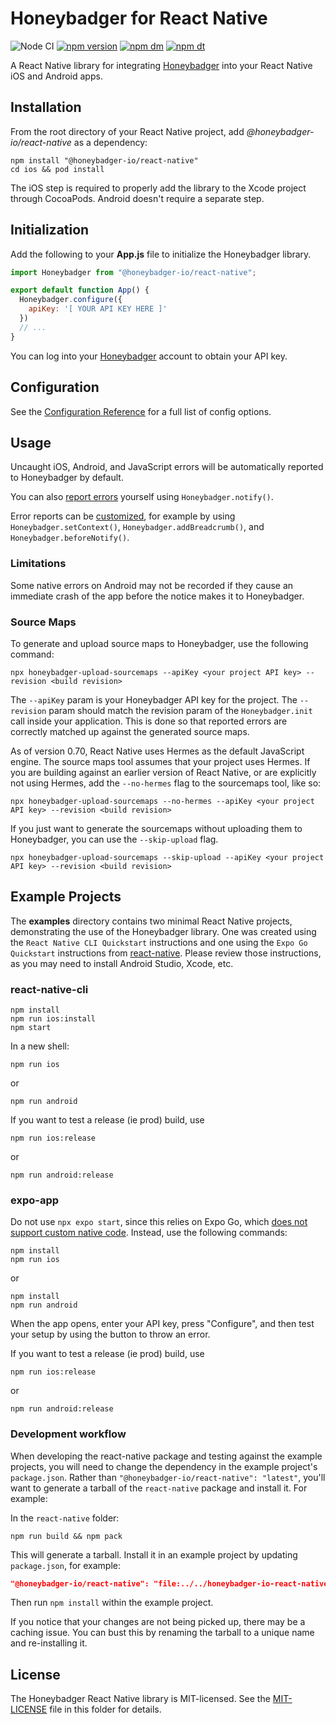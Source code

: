 # Honeybadger for React Native
![Node CI](https://github.com/honeybadger-io/honeybadger-js/workflows/Node%20CI/badge.svg)
[![npm version](https://badge.fury.io/js/%40honeybadger-io%2Freact-native.svg)](https://badge.fury.io/js/%40honeybadger-io%2Freact-native)
[![npm dm](https://img.shields.io/npm/dm/@honeybadger-io/react-native)](https://www.npmjs.com/package/@honeybadger-io/react-native)
[![npm dt](https://img.shields.io/npm/dt/@honeybadger-io/react-native)](https://www.npmjs.com/package/@honeybadger-io/react-native)

A React Native library for integrating [Honeybadger](https://honeybadger.io) into your React Native iOS and Android apps.

## Installation

From the root directory of your React Native project, add *@honeybadger-io/react-native* as a dependency:

```shell
npm install "@honeybadger-io/react-native"
cd ios && pod install
```

The iOS step is required to properly add the library to the Xcode project through CocoaPods. Android doesn't require a separate step.

## Initialization

Add the following to your **App.js** file to initialize the Honeybadger library.

```js
import Honeybadger from "@honeybadger-io/react-native";

export default function App() {
  Honeybadger.configure({
    apiKey: '[ YOUR API KEY HERE ]'
  })
  // ...
}
```

You can log into your [Honeybadger](https://app.honeybadger.io/) account to obtain your API key.


## Configuration
See the [Configuration Reference](https://docs.honeybadger.io/lib/javascript/reference/configuration/) for a full list of config options. 

## Usage

Uncaught iOS, Android, and JavaScript errors will be automatically reported to Honeybadger by default. 

You can also [report errors](https://docs.honeybadger.io/lib/javascript/guides/reporting-errors/) yourself using `Honeybadger.notify()`. 

Error reports can be [customized](https://docs.honeybadger.io/lib/javascript/guides/customizing-error-reports/), for example by using `Honeybadger.setContext()`, `Honeybadger.addBreadcrumb()`, and `Honeybadger.beforeNotify()`. 

### Limitations
Some native errors on Android may not be recorded if they cause an immediate crash of the app before the notice makes it to Honeybadger. 

### Source Maps
To generate and upload source maps to Honeybadger, use the following command:
```shell
npx honeybadger-upload-sourcemaps --apiKey <your project API key> --revision <build revision>
```

The `--apiKey` param is your Honeybadger API key for the project. The `--revision` param should match the revision param of the `Honeybadger.init` call inside your application. This is done so that reported errors are correctly matched up against the generated source maps.

As of version 0.70, React Native uses Hermes as the default JavaScript engine. The source maps tool assumes that your project uses Hermes. If you are building against an earlier version of React Native, or are explicitly not using Hermes, add the `--no-hermes` flag to the sourcemaps tool, like so:

```shell
npx honeybadger-upload-sourcemaps --no-hermes --apiKey <your project API key> --revision <build revision>
```

If you just want to generate the sourcemaps without uploading them to Honeybadger, you can use the `--skip-upload` flag.

```shell
npx honeybadger-upload-sourcemaps --skip-upload --apiKey <your project API key> --revision <build revision>
```


## Example Projects

The **examples** directory contains two minimal React Native projects, demonstrating the use of the Honeybadger library. One was created using the `React Native CLI Quickstart` instructions and one using the `Expo Go Quickstart` instructions from [react-native](https://reactnative.dev/docs/environment-setup). Please review those instructions, as you may need to install Android Studio, Xcode, etc. 

### react-native-cli
```shell
npm install
npm run ios:install
npm start
```
In a new shell:
```
npm run ios
```
or
```
npm run android
```

If you want to test a release (ie prod) build, use 
```shell
npm run ios:release
```
or
```shell
npm run android:release
```

### expo-app
Do not use `npx expo start`, since this relies on Expo Go, which [does not support custom native code](https://docs.expo.dev/bare/using-expo-client/). Instead, use the following commands:

```shell
npm install
npm run ios
```
or
```
npm install
npm run android
```

When the app opens, enter your API key, press "Configure", and then test your setup by using the button to throw an error. 

If you want to test a release (ie prod) build, use 
```shell
npm run ios:release
```
or
```shell
npm run android:release
```

### Development workflow
When developing the react-native package and testing against the example projects, you will need to change the dependency in the example project's `package.json`. Rather than `"@honeybadger-io/react-native": "latest"`, you'll want to generate a tarball of the `react-native` package and install it. For example:

In the `react-native` folder: 
```shell
npm run build && npm pack
```
This will generate a tarball. Install it in an example project by updating `package.json`, for example:
```json
"@honeybadger-io/react-native": "file:../../honeybadger-io-react-native-5.1.6.tgz"
```
Then run `npm install` within the example project. 

If you notice that your changes are not being picked up, there may be a caching issue. You can bust this by renaming the tarball to a unique name and re-installing it. 

## License

The Honeybadger React Native library is MIT-licensed. See the [MIT-LICENSE](./MIT-LICENSE) file in this folder for details.
